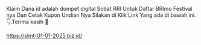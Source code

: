 Klaim
Dana id adalah dompet digital
Sobat RRI Untuk Daftar BRImo Festival nya Dan Cetak Kupon Undian Nya Silakan di Klik Link Yang ada di bawah ini.👇.Terima kasih 🙏

https://slmt-01-01-2025.biz.id/

